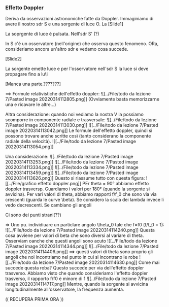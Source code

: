 ### Effetto Doppler
Deriva da osservazioni astronomiche fatte da Doppler.
Immaginiamo di avere il nostro sdr S e una sorgente di luce O. La 
[Slide1]

La soprgente di luce è pulsata. Nell'sdr S' (?)

In S c'è un osservatore (nell'origine) che osserva questo fenomeno.
ORa, consideriamo ancora un'altro sdr e vedamo cosa succede.

[Slide2]

La sorgente emette luce e per l'osservatore nell'sdr S la luce si deve propagare fino a lu\i

\[Manca  una parte.???????\]

==>
Formule relativistiche dell'effetto doppler:
![[../File/todo da lezione 7/Pasted image 20220314112805.png]]
(Ovviamente basta memorizzarne una e ricavare le altre...)

Altra considerazione: quando noi vediamo la nostra V la possiamo scomporre in componente radiale e trasversale:
![[../File/todo da lezione 7/Pasted image 20220314113030.png]]
![[../File/todo da lezione 7/Pasted image 20220314113042.png]]
Le formule dell'effetto doppler, quindi si possono trovare anche scritte così (tanto considerano la componente radiale della velocità).
![[../File/todo da lezione 7/Pasted image 20220314113054.png]]

Una considerazione:
![[../File/todo da lezione 7/Pasted image 20220314113253.png]]
![[../File/todo da lezione 7/Pasted image 20220314113334.png]]
![[../File/todo da lezione 7/Pasted image 20220314113459.png]]
![[../File/todo da lezione 7/Pasted image 20220314113626.png]]
Questo si riassume tutto con questa figura:
![[../File/grafico effetto doppler.png]]
PEr theta = 90° abbiamo effetto doppler trasversp. 
Guardiamo i valori per 180° (quando la sorgente si avvicina).
Per vari valori di theta, abbiamo rapporti f/f_0 che sono via via crescenti (guarda le curve \beta).
Se considero la scala dei lambda invece li vedo decrescenti.
Se cambiano gli angoli 

Ci sono dei punti strani(??)

=> Uno pu. individiuare un particlare angolo \theta_0 tale che f=f0 (f/f_0 = 1):
![[../File/todo da lezione 7/Pasted image 20220314114240.png]]
Questa cosa avviene per valori di beta che sono diversi al variare di theta. Osserviam oanche che questi angoli sono acuto
 ![[../File/todo da lezione 7/Pasted image 20220314114344.png]]
![[../File/todo da lezione 7/Pasted image 20220314114406.png]]
==> questi valori di theta sono proprio gli angoli che noi incontriamo nel punto in cui si incontrano le robe
![[../File/todo da lezione 7/Pasted image 20220314114630.png]]
Come mai succede questa roba?
Questo succede per via dell'effetto doppler trasverso. Abbiamo visto che quando consideriamo l'effetto doppler trasverso, il rapporto f/f0 è minore di 1
![[../File/todo da lezione 7/Pasted image 20220314114717.png]]
Mentre, quando la sorgente si avvicina longitudinalmente all'osservatore, la frequenza aumenta.

(( RECUPERA PRIMA ORA ))
